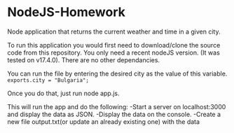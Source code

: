 # NodeJS-Homework

Node application that returns the current weather and time in a given city.

To run this application you would first need to download/clone the source code from this repository.
You only need a recent nodeJS version. (It was tested on v17.4.0). There are no other dependancies.

You can run the file by entering the desired city as the value of this variable. `exports.city = "Bulgaria";`

Once you do that, just run node app.js.

This will run the app and do the following:
-Start a server on localhost:3000 and display the data as JSON.
-Display the data on the console.
-Create a new file output.txt(or update an already existing one) with the data
